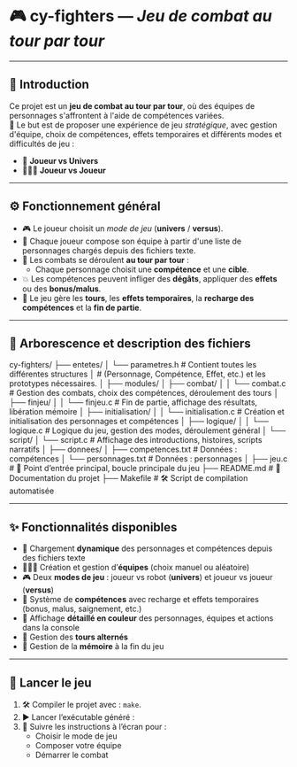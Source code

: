 # 🎮 **cy-fighters** — *Jeu de combat au tour par tour*

---

## 🧾 **Introduction**

Ce projet est un **jeu de combat au tour par tour**, où des équipes de personnages s'affrontent à l'aide de compétences variées.  
🎯 Le but est de proposer une expérience de jeu *stratégique*, avec gestion d'équipe, choix de compétences, effets temporaires et différents modes et difficultés de jeu :

- 🤖 **Joueur vs Univers**
- 🧑‍🤝‍🧑 **Joueur vs Joueur**

---

## ⚙️ **Fonctionnement général**

- 🎮 Le joueur choisit un *mode de jeu* (**univers** / **versus**).
- 🧠 Chaque joueur compose son équipe à partir d'une liste de personnages chargés depuis des fichiers texte.
- 🔁 Les combats se déroulent **au tour par tour** :
  - Chaque personnage choisit une **compétence** et une **cible**.
- 💥 Les compétences peuvent infliger des **dégâts**, appliquer des **effets** ou des **bonus/malus**.
- 🧬 Le jeu gère les **tours**, les **effets temporaires**, la **recharge des compétences** et la **fin de partie**.

---

## 📁 **Arborescence et description des fichiers**

cy-fighters/
├── entetes/
│ └── parametres.h # Contient toutes les différentes structures
│ # (Personnage, Compétence, Effet, etc.) et les prototypes nécessaires.
│
├── modules/
│ ├── combat/
│ │ └── combat.c # Gestion des combats, choix des compétences, déroulement des tours
│ ├── finjeu/
│ │ └── finjeu.c # Fin de partie, affichage des résultats, libération mémoire
│ ├── initialisation/
│ │ └── initialisation.c # Création et initialisation des personnages et compétences
│ ├── logique/
│ │ └── logique.c # Logique du jeu, gestion des modes, déroulement général
│ └── script/
│ └── script.c # Affichage des introductions, histoires, scripts narratifs
│
├── donnees/
│ ├── competences.txt # Données : compétences
│ └── personnages.txt # Données : personnages
│
├── jeu.c # 🧠 Point d’entrée principal, boucle principale du jeu
├── README.md # 📖 Documentation du projet
├── Makefile # 🛠️ Script de compilation automatisée


---

## ✨ **Fonctionnalités disponibles**

- 📂 Chargement **dynamique** des personnages et compétences depuis des fichiers texte
- 🧑‍🤝‍🧑 Création et gestion d’**équipes** (choix manuel ou aléatoire)
- 🎮 Deux **modes de jeu** : joueur vs robot (**univers**) et joueur vs joueur (**versus**)
- 🧠 Système de **compétences** avec recharge et effets temporaires (bonus, malus, saignement, etc.)
- 🎨 Affichage **détaillé en couleur** des personnages, équipes et actions dans la console
- 🔁 Gestion des **tours alternés**
- 🧹 Gestion de la **mémoire** à la fin du jeu

---

## 🚀 **Lancer le jeu**

1. 🛠️ Compiler le projet avec :  `make`.
2. ▶️ Lancer l’exécutable généré :
3. 🧭 Suivre les instructions à l’écran pour :
    - Choisir le mode de jeu
    - Composer votre équipe
    - Démarrer le combat
